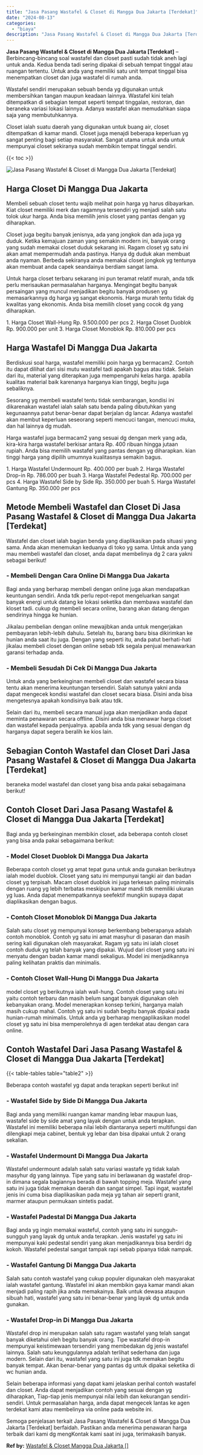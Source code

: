```yaml
---
title: "Jasa Pasang Wastafel & Closet di Mangga Dua Jakarta [Terdekat]"
date: "2024-08-13"
categories: 
  - "biaya"
description: "Jasa Pasang Wastafel & Closet di Mangga Dua Jakarta [Terdekat]. Semoga penjelasan terkait Jasa Pasang Wastafel & Closet di Mangga Dua Jakarta [Terdekat] be..."
---
```


**Jasa Pasang Wastafel & Closet di Mangga Dua Jakarta \[Terdekat\]** – Berbincang-bincang soal wastafel dan closet pasti sudah tidak aneh lagi untuk anda. Kedua benda tadi sering dipakai di sebuah tempat tinggal atau ruangan tertentu. Untuk anda yang memiliki satu unit tempat tinggal bisa menempatkan closet dan juga wastafel di rumah anda.

Wastafel sendiri merupakan sebuah benda yg digunakan untuk membersihkan tangan maupun keadaan lainnya. Wastafel kini telah ditempatkan di sebagian tempat seperti tempat tinggalan, restoran, dan beraneka variasi lokasi lainnya. Adanya wastafel akan memudahkan siapa saja yang membutuhkannya.

Closet ialah suatu daerah yang digunakan untuk buang air, closet ditempatkan di kamar mandi. Closet juga menajdi beberapa keperluan yg sangat penting bagi setiap masyarakat. Sangat utama untuk anda untuk mempunyai closet sekiranya sudah membikin tempat tinggal sendiri.

{{< toc >}}

![Jasa Pasang Wastafel & Closet di Mangga Dua Jakarta [Terdekat]](/images/wastafel-closet-murah29.png)

## Harga Closet Di Mangga Dua Jakarta

Membeli sebuah closet tentu wajib melihat poin harga yg harus dibayarkan. Kiat closet memiliki merk dan ragamnya tersendiri yg menjadi salah satu tolok ukur harga. Anda bisa memilih jenis closet yang pantas dengan yg diharapkan.

Closet juga begitu banyak jenisnya, ada yang jongkok dan ada juga yg duduk. Ketika kemajuan zaman yang semakin modern ini, banyak orang yang sudah memakai closet duduk sekarang ini. Ragam closet yg satu ini akan amat mempermudah anda pastinya. Hanya dg duduk akan membuat anda nyaman. Berbeda sekiranya anda memakai closet jongkok yg tentunya akan membuat anda capek seandainya berdiam sangat lama.

Untuk harga closet terbaru sekarang ini pun teramat relatif murah, anda tdk perlu merisaukan permasalahan harganya. Mengingat begitu banyak persaingan yang muncul menjadikan begitu banyak produsen yg memasarkannya dg harga yg sangat ekonomis. Harga murah tentu tidak dg kwalitas yang ekonomis. Anda bisa memilih closet yang cocok dg yang diharapkan.

1\. Harga Closet Wall-Hung Rp. 9.500.000 per pcs 2. Harga Closet Duoblok Rp. 900.000 per unit 3. Harga Closet Monoblok Rp. 810.000 per pcs

## Harga Wastafel Di Mangga Dua Jakarta

Berdiskusi soal harga, wastafel memiliki poin harga yg bermacam2. Contoh itu dapat dilihat dari sisi mutu wastafel tadi apakah bagus atau tidak. Selain dari itu, material yang diterapkan juga mempengaruhi kelas harga. apabila kualitas material baik karenanya harganya kian tinggi, begitu juga sebaliknya.

Sesorang yg membeli wastafel tentu tidak sembarangan, kondisi ini dikarenakan wastafel ialah salah satu benda paling dibutuhkan yang kegunaannya patut benar-benar dapat berjalan dg lancar. Adanya wastafel akan membut keperluan seseorang seperti mencuci tangan, mencuci muka, dan hal lainnya dg mudah.

Harga wastafel juga bermacam2 yang sesuai dg dengan merk yang ada, kira-kira harga wastafel berkisar antara Rp. 400 ribuan hingga jutaan rupiah. Anda bisa memilih wastafel yang pantas dengan yg diharapkan. kian tinggi harga yang dipilih umumnya kualitasnya semakin bagus.

1\. Harga Wastafel Undermount Rp. 400.000 per buah 2. Harga Wastafel Drop-in Rp. 786.000 per buah 3. Harga Wastafel Pedestal Rp. 700.000 per pcs 4. Harga Wastafel Side by Side Rp. 350.000 per buah 5. Harga Wastafel Gantung Rp. 350.000 per pcs

## Metode Membeli Wastafel dan Closet Di Jasa Pasang Wastafel & Closet di Mangga Dua Jakarta \[Terdekat\]

Wastafel dan closet ialah bagian benda yang diaplikasikan pada situasi yang sama. Anda akan menemukan keduanya di toko yg sama. Untuk anda yang mau membeli wastafel dan closet, anda dapat membelinya dg 2 cara yakni sebagai berikut!

### \- Membeli Dengan Cara Online Di Mangga Dua Jakarta

Bagi anda yang berharap membeli dengan online juga akan mendapatkan keuntungan sendiri. Anda tdk perlu repot-repot mengeluarkan sangat banyak energi untuk datang ke lokasi seketika dan membawa wastafel dan kloset tadi. cukup dg membeli secara online, barang akan datang dengan sendirinya hingga ke hunian.

Jikalau pembelian dengan online mewajibkan anda untuk mengerjakan pembayaran lebih-lebih dahulu. Setelah itu, barang baru bisa dikirimkan ke hunian anda saat itu juga. Dengan yang seperti itu, anda patut berhati-hati jikalau membeli closet dengan online sebab tdk segala penjual menawarkan garansi terhadap anda.

### \- Membeli Sesudah Di Cek Di Mangga Dua Jakarta

Untuk anda yang berkeinginan membeli closet dan wastafel secara biasa tentu akan menerima keuntungan tersendiri. Salah satunya yakni anda dapat mengecek kondisi wastafel dan closet secara biasa. Disini anda bisa mengetesnya apakah kondisinya baik atau tdk.

Selain dari itu, membeli secara manual juga akan menjadikan anda dapat meminta penawaran secara offline. Disini anda bisa menawar harga closet dan wastafel kepada penjualnya. apabila anda tdk yang sesuai dengan dg harganya dapat segera beralih ke kios lain.

## Sebagian Contoh Wastafel dan Closet Dari Jasa Pasang Wastafel & Closet di Mangga Dua Jakarta \[Terdekat\]

beraneka model wastafel dan closet yang bisa anda pakai sebagaimana berikut!

## Contoh Closet Dari Jasa Pasang Wastafel & Closet di Mangga Dua Jakarta \[Terdekat\]

Bagi anda yg berkeinginan membikin closet, ada beberapa contoh closet yang bisa anda pakai sebagaimana berikut:

### \- Model Closet Duoblok Di Mangga Dua Jakarta

Beberapa contoh closet yg amat tepat guna untuk anda gunakan berikutnya ialah model duoblok. Closet yang satu ini mempunyai tangki air dan badan closet yg terpisah. Macam closet duoblok ini juga terkesan paling minimalis dengan ruang yg lebih terbatas meskipun kamar mandi tdk memiliki ukuran yg luas. Anda dapat menempatkannya seefektif mungkin supaya dapat diaplikasikan dengan bagus.

### \- Contoh Closet Monoblok Di Mangga Dua Jakarta

Salah satu closet yg mempunyai konsep berkembang beberapanya adalah contoh monoblok. Contoh yg satu ini amat masyhur di pasaran dan masih sering kali digunakan oleh masyarakat. Ragam yg satu ini ialah closet contoh duduk yg telah banyak yang dipakai. Wujud dari closet yang satu ini menyatu dengan badan kamar mandi sekaligus. Model ini menjadikannya paling kelihatan praktis dan minimalis.

### \- Contoh Closet Wall-Hung Di Mangga Dua Jakarta

model closet yg berikutnya ialah wall-hung. Contoh closet yang satu ini yaitu contoh terbaru dan masih belum sangat banyak digunakan oleh kebanyakan orang. Model menerapkan konsep terkini, harganya malah masih cukup mahal. Contoh yg satu ini sudah begitu banyak dipakai pada hunian-rumah minimalis. Untuk anda yg berharap mengaplikasikan model closet yg satu ini bisa memperolehnya di agen terdekat atau dengan cara online.

## Contoh Wastafel Dari Jasa Pasang Wastafel & Closet di Mangga Dua Jakarta \[Terdekat\]

{{< table-tables table="table2" >}}

Beberapa contoh wastafel yg dapat anda terapkan seperti berikut ini!

### \- Wastafel Side by Side Di Mangga Dua Jakarta

Bagi anda yang memiliki ruangan kamar manding lebar maupun luas, wastafel side by side amat yang layak dengan untuk anda terapkan. Wastafel ini memiliki beberapa nilai lebih diantaranya seperti multifungsi dan dilengkapi meja cabinet, bentuk yg lebar dan bisa dipakai untuk 2 orang sekalian.

### \- Wastafel Undermount Di Mangga Dua Jakarta

Wastafel undermount adalah salah satu variasi wastafe yg tidak kalah masyhur dg yang lainnya. Tipe yang satu ini berlawanan dg wastafel drop-in dimana segala bagiannya berada di bawah topping meja. Wastafel yang satu ini juga tidak memakan daerah dan sangat simpel. Tapi ingat, wastafel jenis ini cuma bisa diaplikasikan pada meja yg tahan air seperti granit, marmer ataupun permukaan sintetis padat.

### \- Wastafel Padestal Di Mangga Dua Jakarta

Bagi anda yg ingin memakai wasteful, contoh yang satu ini sungguh-sungguh yang layak dg untuk anda terapkan. Jenis wastafel yg satu ini mempunyai kaki pedestal sendiri yang akan menjadikannya bisa berdiri dg kokoh. Wastafel pedestal sangat tampak rapi sebab pipanya tidak nampak.

### \- Wastafel Gantung Di Mangga Dua Jakarta

Salah satu contoh wastafel yang cukup populer digunakan oleh masyarakat ialah wastafel gantung. Wastafel ini akan membikin gaya kamar mandi akan menjadi paling rapih jika anda memakainya. Baik untuk dewasa ataupun sibuah hati, wastafel yang satu ini benar-benar yang layak dg untuk anda gunakan.

### \- Wastafel Drop-in Di Mangga Dua Jakarta

Wastafel drop ini merupakan salah satu ragam wastafel yang telah sangat banyak diketahui oleh begitu banyak orang. Tipe wastafel drop-in mempunyai keistimewaan tersendiri yang membedakan dg jenis wastafel lainnya. Salah satu keunggulannya adalah terlihat sederhana dan juga modern. Selain dari itu, wastafel yang satu ini juga tdk memakan begitu banyak tempat. Akan benar-benar yang pantas dg untuk dipakai seketika di wc hunian anda.

Selain beberapa informasi yang dapat kami jelaskan perihal contoh wastafel dan closet. Anda dapat menjadikan contoh yang sesuai dengan yg diharapkan, Tiap-tiap jenis mempunyai nilai lebih dan kekurangan sendiri-sendiri. Untuk permasalahan harga, anda dapat mengecek lantas ke agen terdekat kami atau membelinya via online pada website ini.

Semoga penjelasan terkait Jasa Pasang Wastafel & Closet di Mangga Dua Jakarta \[Terdekat\] berfaidah. Pastikan anda menerima penawaran harga terbaik dari kami dg mengKontak kami saat ini juga, terimakasih banyak.

**Ref by:** [Wastafel & Closet Mangga Dua Jakarta []](https://id.wikipedia.org/wiki/Wastafel)
